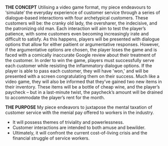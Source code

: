 <b>THE CONCEPT</b>
Utilising a video game format, my piece endeavours to ‘simulate’ the everyday experience of customer service through a series of dialogue-based interactions with four archetypical customers. These customers will be: the cranky old lady, the oversharer, the indecisive, and the patronizing old man. 
Each interaction will aim to test the player’s patience, with some customers even becoming increasingly irate and difficult to satisfy. 
As this happens, players will be presented with dialogue options that allow for either paitient or argumentative responses. However, if the argumentative options are chosen, the player loses the game and is faced with a comically inaccurate Google review about their treatment of the customer.
In order to win the game, players must successfully serve each customer while resisting the inflammatory dialogue options. 
If the player is able to pass each customer, they will have 'won,' and will be presented with a screen congratulating them on their success.
Much like a video game, they will also be informed that they’ve gained two new items in their inventory.
These items will be a bottle of cheap wine, and the player’s paycheck – but in a last-minute twist, the paycheck’s amount will be drained to accommodate the player’s rent for the month.


<b>THE PURPOSE</b>
My piece endeavors to juxtapose the mental taxation of customer service with the menial pay offered to workers in the industry. 
- It will possess themes of triviality and powerlessness.
- Customer interactions are intended to both amuse and bewilder. 
- Ultimately, it will confront the current cost-of-living crisis and the financial struggle of service workers.


